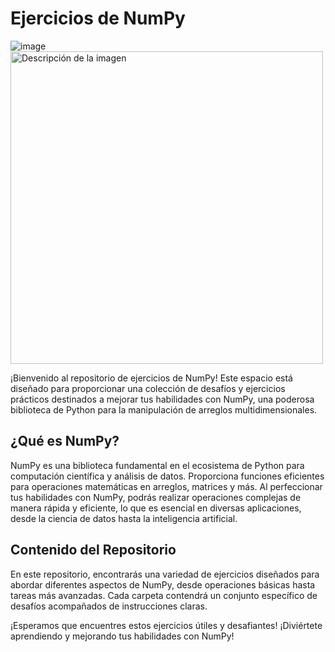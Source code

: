 # Ejercicios de NumPy
![image](https://github.com/GsusSant/Numpy-Exercise/assets/161477129/145591e2-d691-48f7-b8a3-3aa46f7745f2)
<img src="https://github.com/GsusSant/Numpy-Exercise/assets/161477129/145591e2-d691-48f7-b8a3-3aa46f7745f2" alt="Descripción de la imagen" style="width: 500px;">

¡Bienvenido al repositorio de ejercicios de NumPy! Este espacio está diseñado para proporcionar una colección de desafíos y ejercicios prácticos destinados         a mejorar tus habilidades con NumPy, una poderosa biblioteca de Python para la manipulación de arreglos multidimensionales.                                                                                               

## ¿Qué es NumPy?
NumPy es una biblioteca fundamental en el ecosistema de Python para computación científica y análisis de datos. Proporciona funciones eficientes para operaciones matemáticas en arreglos, matrices y más. Al perfeccionar tus habilidades con NumPy, podrás realizar operaciones complejas de manera rápida y eficiente, lo que es esencial en diversas aplicaciones, desde la ciencia de datos hasta la inteligencia artificial.

## Contenido del Repositorio
En este repositorio, encontrarás una variedad de ejercicios diseñados para abordar diferentes aspectos de NumPy, desde operaciones básicas hasta tareas más avanzadas. Cada carpeta contendrá un conjunto específico de desafíos acompañados de instrucciones claras.


¡Esperamos que encuentres estos ejercicios útiles y desafiantes! ¡Diviértete aprendiendo y mejorando tus habilidades con NumPy!
